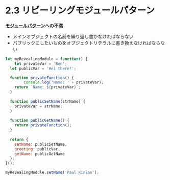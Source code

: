 # 2.3 リビーリングモジュールパターン

__[モジュールパターン](3.md)への不満__

- メインオブジェクトの名前を繰り返し書かなければならない
- パブリックにしたいものをオブジェクトリテラルに書き換えなければならない

```js
let myRevealingModule = function() {
	let privateVar = 'Ben';
  let publicVar = 'Hei there!';

  function privateFunction() {
		console.log('Name: ' + privateVar);
    return `Name: ${privateVar}`;
  }
  
  function publicSetName(strName) {
  	privateVar = strName;
  }
  
  function publicGetName() {
  	return privateFunction();
  }
  
  return {
  	setName: publicSetName,
    greeting: publicVar,
    getName: publicGetName
  };
}();

myRevealingModule.setName('Paul Kinlan');
```
